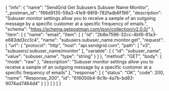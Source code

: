 {
  "info": {
    "name": "SendGrid Get Subusers Subuser Name Monitor",
    "_postman_id": "f66d9135-59a3-41e9-98f8-782fadb6f196",
    "description": "Subuser monitor settings allow you to receive a sample of an outgoing message by a specific customer at a specific frequency of emails.",
    "schema": "https://schema.getpostman.com/json/collection/v2.0.0/"
  },
  "item": [
    {
      "name": "email",
      "item": [
        {
          "id": "2b8e7596-32cc-4bf6-81a3-e683dd3cc1c4",
          "name": "subusers.subuser_name.monitor.get",
          "request": {
            "url": {
              "protocol": "http",
              "host": "api.sendgrid.com",
              "path": [
                "v3",
                "subusers/:subuser_name/monitor"
              ],
              "variable": [
                {
                  "id": "subuser_name",
                  "value": "subuser_name",
                  "type": "string"
                }
              ]
            },
            "method": "GET",
            "body": {
              "mode": "raw"
            },
            "description": "Subuser monitor settings allow you to receive a sample of an outgoing message by a specific customer at a specific frequency of emails"
          },
          "response": [
            {
              "status": "OK",
              "code": 200,
              "name": "Response_200",
              "id": "616050b4-8c1b-4a7b-bd83-9074ad7464d4"
            }
          ]
        }
      ]
    }
  ]
}